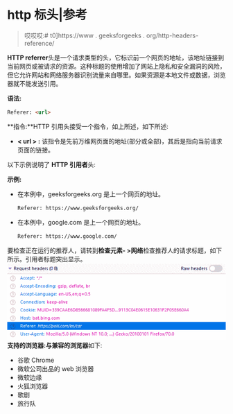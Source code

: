 # http 标头|参考

> 哎哎哎:# t0]https://www . geeksforgeeks . org/http-headers-reference/

**HTTP referrer**头是一个请求类型的头，它标识前一个网页的地址，该地址链接到当前网页或被请求的资源。这种标题的使用增加了网站上隐私和安全漏洞的风险，但它允许网站和网络服务器识别流量来自哪里。如果资源是本地文件或数据，浏览器就不能发送引用。

**语法:**

```html
Referer: <url>
```

**指令:**HTTP 引用头接受一个指令，如上所述，如下所述:

*   **< url > :** 该指令是先前万维网页面的地址(部分或全部)，其后是指向当前请求页面的链接。

以下示例说明了 **HTTP 引用者**头:

**示例:**

*   在本例中，geeksforgeeks.org 是上一个网页的地址。

    ```html
    Referer: https://www.geeksforgeeks.org/
    ```

*   在本例中，google.com 是上一个网页的地址。

    ```html
    Referer: https://www.google.com/
    ```

要检查正在运行的推荐人，请转到**检查元素- >网络**检查推荐人的请求标题，如下所示。引用者标题突出显示。
![](img/c7f0211e6000e753dc4bdb4c68d60576.png)
**支持的浏览器:**与**兼容的浏览器**如下:

*   谷歌 Chrome
*   微软公司出品的 web 浏览器
*   微软边缘
*   火狐浏览器
*   歌剧
*   旅行队